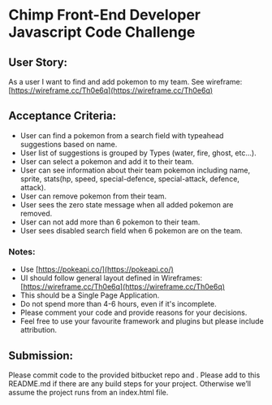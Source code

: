 # Chimp Front-End Developer Javascript Code Challenge

## User Story:
As a user I want to find and add pokemon to my team.
See wireframe: [https://wireframe.cc/Th0e6q](https://wireframe.cc/Th0e6q)

## Acceptance Criteria:
- User can find a pokemon from a search field with typeahead suggestions based on name.
- User list of suggestions is grouped by Types (water, fire, ghost, etc...).
- User can select a pokemon and add it to their team.
- User can see information about their team pokemon including name, sprite, stats(hp, speed, special-defence, special-attack, defence, attack).
- User can remove pokemon from their team.
- User sees the zero state message when all added pokemon are removed.
- User can not add more than 6 pokemon to their team.
- User sees disabled search field when 6 pokemon are on the team.

### Notes:
- Use [https://pokeapi.co/](https://pokeapi.co/)
- UI should follow general layout defined in Wireframes: [https://wireframe.cc/Th0e6q](https://wireframe.cc/Th0e6q)
- This should be a Single Page Application.
- Do not spend more than 4-6 hours, even if it's incomplete.
- Please comment your code and provide reasons for your decisions.
- Feel free to use your favourite framework and plugins but please include attribution.

## Submission:
Please commit code to the provided bitbucket repo and . Please add to this README.md if there are any build steps for your project. Otherwise we’ll assume the project runs from an index.html file.
